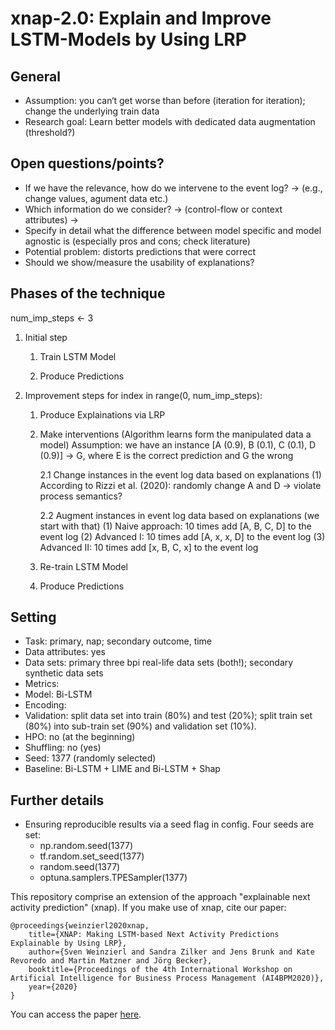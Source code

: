 # xnap-2.0: Explain and Improve LSTM-Models by Using LRP

## General
- Assumption: you can‘t get worse than before (iteration for iteration); change the underlying train data
- Research goal:  Learn better models with dedicated data augmentation (threshold?)

## Open questions/points?
- If we have the relevance, how do we intervene to the event log? -> (e.g., change values, agument data etc.)
- Which information do we consider? -> (control-flow or context attributes) -> 
- Specify in detail what the difference between model specific and model agnostic is (especially pros and cons; check literature)
- Potential problem: distorts predictions that were correct
- Should we show/measure the usability of explanations?

## Phases of the technique

num_imp_steps <- 3
1. Initial step
    1. Train LSTM Model
    
    2. Produce Predictions

2. Improvement steps
for index in range(0, num_imp_steps):

    1. Produce Explainations via LRP
    
    2. Make interventions (Algorithm learns form the manipulated data a model) 
        Assumption: we have an instance [A (0.9), B (0.1), C (0.1), D (0.9)] -> G, where E is the correct prediction and G the wrong
        
        2.1 Change instances in the event log data based on explanations
            (1) According to Rizzi et al. (2020): randomly change A and D -> violate process semantics?
            
        2.2 Augment instances in event log data based on explanations (we start with that)
            (1) Naive approach: 10 times add [A, B, C, D] to the event log
            (2) Advanced I: 10 times add [A, x, x, D] to the event log
            (3) Advanced II: 10 times add [x, B, C, x] to the event log
    
    3. Re-train LSTM Model
    
    4. Produce Predictions
    
 
## Setting
- Task: primary, nap; secondary outcome, time
- Data attributes: yes
- Data sets: primary three bpi real-life data sets (both!); secondary synthetic data sets
- Metrics:
- Model: Bi-LSTM
- Encoding:
- Validation: split data set into train (80%) and test (20%); split train set (80%) into sub-train set (90%) and validation set (10%). 
- HPO: no (at the beginning)
- Shuffling: no (yes)
- Seed: 1377 (randomly selected)
- Baseline: Bi-LSTM + LIME and Bi-LSTM + Shap


## Further details
- Ensuring reproducible results via a seed flag in config. Four seeds are set:
    - np.random.seed(1377)
    - tf.random.set_seed(1377)
    - random.seed(1377)
    - optuna.samplers.TPESampler(1377)


This repository comprise an extension of the approach "explainable next activity prediction" (xnap). If you make use of xnap, cite our paper:
```
@proceedings{weinzierl2020xnap,
    title={XNAP: Making LSTM-based Next Activity Predictions Explainable by Using LRP},
    author={Sven Weinzierl and Sandra Zilker and Jens Brunk and Kate Revoredo and Martin Matzner and Jörg Becker},
    booktitle={Proceedings of the 4th International Workshop on Artificial Intelligence for Business Process Management (AI4BPM2020)},
    year={2020}
}

```

You can access the paper [here](https://www.researchgate.net/publication/342918341_XNAP_Making_LSTM-based_Next_Activity_Predictions_Explainable_by_Using_LRP).
